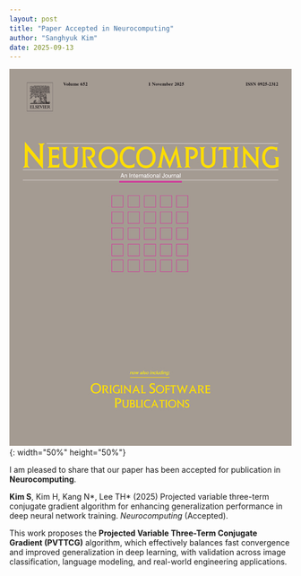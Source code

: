```yaml
---
layout: post
title: "Paper Accepted in Neurocomputing"
author: "Sanghyuk Kim"
date: 2025-09-13
---
```


![Publication_2025_Neurocomputing](/images/Neurocomputing.jpg){: width="50%" height="50%"}

I am pleased to share that our paper has been accepted for publication in **Neurocomputing**.

**Kim S**, Kim H, Kang N\*, Lee TH\* (2025) Projected variable three-term conjugate gradient algorithm for enhancing generalization performance in deep neural network training. _Neurocomputing_ (Accepted).

This work proposes the **Projected Variable Three-Term Conjugate Gradient (PVTTCG)** algorithm, which effectively balances fast convergence and improved generalization in deep learning, with validation across image classification, language modeling, and real-world engineering applications.
